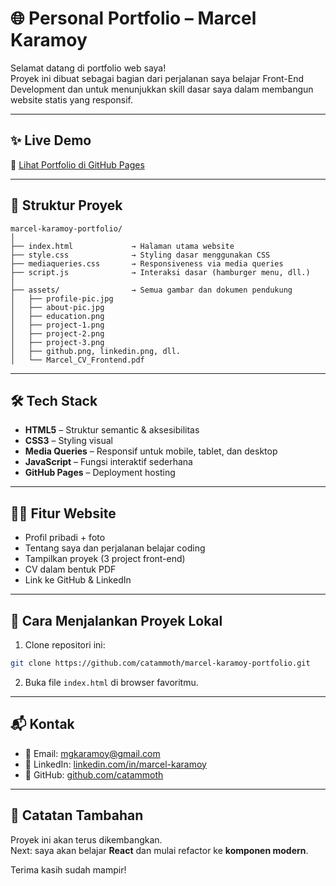 # 🌐 Personal Portfolio – Marcel Karamoy

Selamat datang di portfolio web saya!  
Proyek ini dibuat sebagai bagian dari perjalanan saya belajar Front-End Development dan untuk menunjukkan skill dasar saya dalam membangun website statis yang responsif.

---

## ✨ Live Demo

🔗 [Lihat Portfolio di GitHub Pages](https://catammoth.github.io/marcel-karamoy-portfolio/)

---

## 📁 Struktur Proyek

```
marcel-karamoy-portfolio/
│
├── index.html             → Halaman utama website
├── style.css              → Styling dasar menggunakan CSS
├── mediaqueries.css       → Responsiveness via media queries
├── script.js              → Interaksi dasar (hamburger menu, dll.)
│
├── assets/                → Semua gambar dan dokumen pendukung
│   ├── profile-pic.jpg
│   ├── about-pic.jpg
│   ├── education.png
│   ├── project-1.png
│   ├── project-2.png
│   ├── project-3.png
│   ├── github.png, linkedin.png, dll.
│   └── Marcel_CV_Frontend.pdf
```

---

## 🛠️ Tech Stack

- **HTML5** – Struktur semantic & aksesibilitas
- **CSS3** – Styling visual
- **Media Queries** – Responsif untuk mobile, tablet, dan desktop
- **JavaScript** – Fungsi interaktif sederhana
- **GitHub Pages** – Deployment hosting

---

## 🧑‍💻 Fitur Website

- Profil pribadi + foto
- Tentang saya dan perjalanan belajar coding
- Tampilkan proyek (3 project front-end)
- CV dalam bentuk PDF
- Link ke GitHub & LinkedIn

---

## 🚀 Cara Menjalankan Proyek Lokal

1. Clone repositori ini:

```bash
git clone https://github.com/catammoth/marcel-karamoy-portfolio.git
```

2. Buka file `index.html` di browser favoritmu.

---

## 📬 Kontak

- 📧 Email: mgkaramoy@gmail.com  
- 🔗 LinkedIn: [linkedin.com/in/marcel-karamoy](https://www.linkedin.com/in/marcel-karamoy)  
- 🐙 GitHub: [github.com/catammoth](https://github.com/catammoth)

---

## 📌 Catatan Tambahan

Proyek ini akan terus dikembangkan.  
Next: saya akan belajar **React** dan mulai refactor ke **komponen modern**.

Terima kasih sudah mampir!
